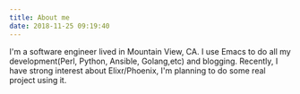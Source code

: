 ```yaml
---
title: About me
date: 2018-11-25 09:19:40
---
```


I'm a software engineer lived in Mountain View, CA.
I use Emacs to do all my development(Perl, Python, Ansible, Golang,etc) and blogging.
Recently, I have strong interest about Elixr/Phoenix, I'm planning to do some real project using it. 
